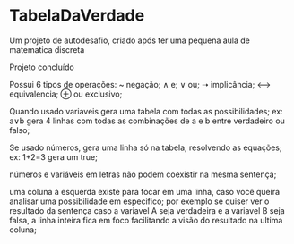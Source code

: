 # TabelaDaVerdade
Um projeto de autodesafio, criado após ter uma pequena aula de matematica discreta

Projeto concluído

Possui 6 tipos de operações:
~ negação;
∧ e;
∨ ou;
➝ implicância;
⟷ equivalencia;
⊕ ou exclusivo;

Quando usado variaveis gera uma tabela com todas as possibilidades;
ex: a∨b gera 4 linhas com todas as combinações de a e b entre verdadeiro ou falso;

Se usado números, gera uma linha só na tabela, resolvendo as equações;
ex: 1+2=3 gera um true;

números e variáveis em letras não podem coexistir na mesma sentença;

uma coluna à esquerda existe para focar em uma linha, caso você queira analisar uma possibilidade em especifico;
por exemplo se quiser ver o resultado da sentença caso a variavel A seja verdadeira e a variavel B seja falsa, a linha inteira fica em foco facilitando a visão do resultado na ultima coluna;
